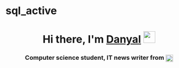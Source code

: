 # sql_active
<h1 align="center">Hi there, I'm <a href="https://daniilshat.ru/" target="_blank">Danyal</a> 
<img src="https://github.com/blackcater/blackcater/raw/main/images/Hi.gif" height="32"/></h1>
<h3 align="center">Computer science student, IT news writer from <img src="https://flagcdn.com/ua.svg" alt="Ukraine" style="height:20px; vertical-align:middle;" />
